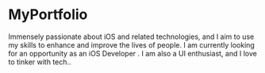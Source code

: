 # MyPortfolio
Immensely passionate about iOS and related technologies, and I aim to use my skills to enhance and improve the lives of people.  I am currently looking for an opportunity as an iOS Developer . I am also a UI enthusiast, and I love to tinker with tech..
